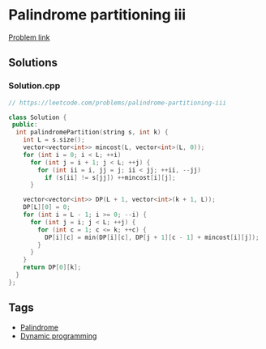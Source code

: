 # Palindrome partitioning iii

[Problem link](https://leetcode.com/problems/palindrome-partitioning-iii)

## Solutions


### Solution.cpp
```cpp
// https://leetcode.com/problems/palindrome-partitioning-iii

class Solution {
 public:
  int palindromePartition(string s, int k) {
    int L = s.size();
    vector<vector<int>> mincost(L, vector<int>(L, 0));
    for (int i = 0; i < L; ++i)
      for (int j = i + 1; j < L; ++j) {
        for (int ii = i, jj = j; ii < jj; ++ii, --jj)
          if (s[ii] != s[jj]) ++mincost[i][j];
      }

    vector<vector<int>> DP(L + 1, vector<int>(k + 1, L));
    DP[L][0] = 0;
    for (int i = L - 1; i >= 0; --i) {
      for (int j = i; j < L; ++j) {
        for (int c = 1; c <= k; ++c) {
          DP[i][c] = min(DP[i][c], DP[j + 1][c - 1] + mincost[i][j]);
        }
      }
    }
    return DP[0][k];
  }
};
```
## Tags

* [Palindrome](/Collections/palindrome.md#palindrome)
* [Dynamic programming](/Collections/dynamic-programming.md#dynamic-programming)
